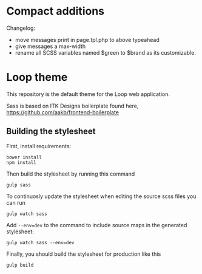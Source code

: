 Compact additions
==========

Changelog:
- move messages print in page.tpl.php to above typeahead
- give messages a max-width
- rename all SCSS variables named $green to $brand as its customizable.



Loop theme
==========

This repository is the default theme for the Loop web application.

Sass is based on ITK Designs boilerplate found here, https://github.com/aakb/frontend-boilerplate


Building the stylesheet
-----------------------

First, install requirements:

```
bower install
npm install
```

Then build the stylesheet by running this command

```
gulp sass
```

To continuosly update the stylesheet when editing the source scss files you can run

```
gulp watch sass
```

Add `--env=dev` to the command to include source maps in the generated stylesheet:

```
gulp watch sass --env=dev
```

Finally, you should build the stylesheet for production like this
```
gulp build
```
